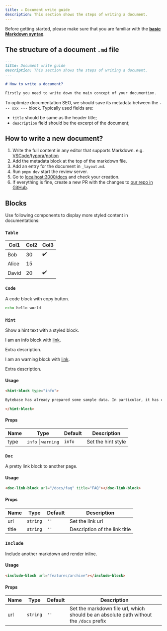 ```yaml
---
title: ✍️ Document write guide
description: This section shows the steps of writing a document.
---
```


Before getting started, please make sure that you are familiar with the **[basic Markdown syntax](https://docs.github.com/en/get-started/writing-on-github/getting-started-with-writing-and-formatting-on-github/basic-writing-and-formatting-syntax)**.

## The structure of a document `.md` file

```markdown
---
title: Document write guide
description: This section shows the steps of writing a document.
---

# How to write a document?

Firstly you need to write down the main concept of your documention.
```

To optimize documentation SEO, we should save its metadata between the `--- xxx ---` block. Typically used fields are:

- `title` should be same as the header title;
- `description` field should be the excerpt of the document;

## How to write a new document?

1. Write the full content in any editor that supports Markdown. e.g. [VSCode](https://code.visualstudio.com/)/[typora](https://typora.io/)/[notion](https://notion.so/)
2. Add the metadata block at the top of the markdown file.
3. Add an entry for the document in `_layout.md`.
4. Run `pnpm dev` start the review server.
5. Go to [localhost:3000/docs](http://localhost:3000/docs) and check your creation.
6. If everything is fine, create a new PR with the changes to [our repo in GitHub](https://github.com/bytebase/bytebase.com).

## Blocks

Use following components to display more styled content in documentations:

### `Table`

| Col1  | Col2 | Col3 |
| ----- | ---- | ---- |
| Bob   | 30   | ✔️   |
| Alice | 15   |      |
| David | 20   | ✔️   |

### `Code`

A code block with copy button.

```bash
echo hello world
```

### `Hint`

Show a hint text with a styled block.

<hint-block type="info">

I am an info block with [link](#hint).

Extra description.

</hint-block>

<hint-block type="warning">

I am an warning block with [link](#hint).

Extra description.

</hint-block>

#### Usage

```markdown
<hint-block type="info">

Bytebase has already prepared some sample data. In particular, it has created a Test environment and a Prod environment, each containing a mysql instance. To establish the connection to those instances, one quick way is to [start a MySQL docker instance](#start-a-mysql-docker-instance-for-testing).

</hint-block>
```

#### Props

| Name | Type                | Default | Description        |
| ---- | ------------------- | ------- | ------------------ |
| type | `info` \| `warning` | `info`  | Set the hint style |

### `Doc`

A pretty link block to another page.

<doc-link-block url="/docs/faq" title="FAQ"></doc-link-block>

#### Usage

```markdown
<doc-link-block url="/docs/faq" title="FAQ"></doc-link-block>
```

#### Props

| Name  | Type     | Default | Description                   |
| ----- | -------- | ------- | ----------------------------- |
| url   | `string` | `''`    | Set the link url              |
| title | `string` | `''`    | Description of the link title |

### `Include`

Include another markdown and render inline.

#### Usage

```markdown
<include-block url="features/archive"></include-block>
```

#### Props

| Name | Type     | Default | Description                                                                            |
| ---- | -------- | ------- | -------------------------------------------------------------------------------------- |
| url  | `string` | `''`    | Set the markdown file url, which should be an absolute path without the `/docs` prefix |

